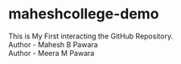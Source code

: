 # maheshcollege-demo
This is My First interacting the GitHub Repository.
<br>
Author - Mahesh B Pawara 
<br>
Author - Meera M Pawara 